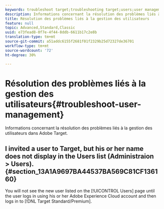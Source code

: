 ```yaml
---
keywords: troubleshoot target;troubleshooting target;users;user management
description: Informations concernant la résolution des problèmes liés à la gestion des utilisateurs dans Adobe Target.
title: Résolution des problèmes liés à la gestion des utilisateurs
feature: null
topic: Advanced,Standard,Classic
uuid: e73fead8-0f7e-4f44-8ddb-6611b17c2e8b
translation-type: tm+mt
source-git-commit: a51addc6155f2681f01f2329b25d72327de36701
workflow-type: tm+mt
source-wordcount: '72'
ht-degree: 30%

---
```



# Résolution des problèmes liés à la gestion des utilisateurs{#troubleshoot-user-management}

Informations concernant la résolution des problèmes liés à la gestion des utilisateurs dans Adobe Target.

## I invited a user to Target, but his or her name does not display in the Users list (Administraion > Users). {#section_13A1A9697BA44537BA569C81CF136160}

You will not see the new user listed on the [!UICONTROL Users] page until the user logs in using his or her Adobe Experience Cloud account and then logs in to [!DNL Target Standard/Premium].